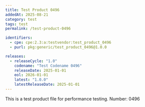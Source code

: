 ```yaml
---
title: Test Product 0496
addedAt: 2025-08-21
category: test
tags: test
permalink: /test-product-0496

identifiers:
  - cpe: cpe:2.3:a:testvendor:test_product_0496
  - purl: pkg:generic/test_product_0496@1.0.0

releases:
  - releaseCycle: "1.0"
    codename: "Test Codename 0496"
    releaseDate: 2025-01-01
    eol: 2026-01-01
    latest: "1.0.0"
    latestReleaseDate: 2025-01-01
---
```


This is a test product file for performance testing. Number: 0496
